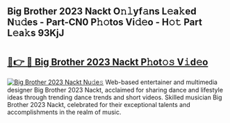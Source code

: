 ## Big Brother 2023 Nackt O𝚗𝚕yf𝚊ns L𝚎a𝚔ed N𝚞𝚍es - Part-CN0 P𝚑𝚘tos Vi𝚍𝚎o - H𝚘𝚝 Part L𝚎a𝚔s 93KjJ

# <h2><a href="http://kfdwaa8.oniu.top/?m=Big+Brother+2023+Nackt">🔗👉 🔴 Big Brother 2023 Nackt P𝚑ot𝚘𝚜 V𝚒d𝚎o</a></h2>

[![Big Brother 2023 Nackt Nu𝚍e𝚜](https://i.imgur.com/0qMVB7G.gif)](http://kfdwaa8.oniu.top/?m=Big+Brother+2023+Nackt)
Web-based entertainer and multimedia designer Big Brother 2023 Nackt, acclaimed for sharing dance and lifestyle ideas through trending dance trends and short videos. Skilled musician Big Brother 2023 Nackt, celebrated for their exceptional talents and accomplishments in the realm of music.  
